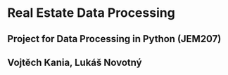 # Real Estate Data Processing
## Project for Data Processing in Python (JEM207)
## Vojtěch Kania, Lukáš Novotný